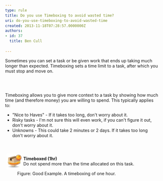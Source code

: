 ```yaml
---
type: rule
title: Do you use Timeboxing to avoid wasted time?
uri: do-you-use-timeboxing-to-avoid-wasted-time
created: 2013-11-18T07:28:57.0000000Z
authors:
- id: 37
  title: Ben Cull

---
```




<span class='intro'> ​Sometimes you can set a task or be given work that ends up taking much longer than expected. Timeboxing sets a time limit to a task, after which you must stop and move on. </span>

<p>
   <br>&#160;</p><p>​Timeboxing allows you to give more context to a task by showing how much time (and therefore money) you are willing to spend. This typically applies to&#58;</p><ul><li>&quot;Nice to Haves&quot; -&#160;If it takes too long, don't worry about it.</li><li>Risky tasks&#160;- I'm not sure this will even work, if you can't figure it out, don't worry about it.</li><li>Unknowns - This could take 2 minutes or 2 days. If it takes too long don't worry about it.</li></ul><p>&#160;</p><div style="overflow&#58;hidden;">
   <img alt="time-box-scrum-small.jpg" src="./time-box-scrum-small.jpg" style="margin&#58;5px;float&#58;left;" />
   <p style="float&#58;left;">
      <strong>Timeboxed (1hr)</strong><br> Do not spend more than the time allocated on this task. </p>
   <br>
</div><dd class="ssw15-rteElement-FigureGood">Figure&#58; Good Example.&#160;A&#160;timeboxing of one hour.</dd><p>&#160;</p>


